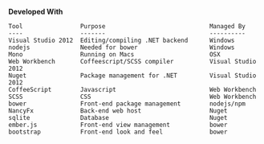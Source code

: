 **Developed With**

    Tool                Purpose                             Managed By
    ----                -------                             ----------  
    Visual Studio 2012  Editing/compiling .NET backend      Windows
    nodejs              Needed for bower                    Windows
    Mono                Running on Macs                     OSX
    Web Workbench       Coffeescript/SCSS compiler          Visual Studio 2012
    Nuget               Package management for .NET         Visual Studio 2012
    CoffeeScript        Javascript                          Web Workbench
    SCSS                CSS                                 Web Workbench
    bower               Front-end package management        nodejs/npm
    NancyFx             Back-end web host                   Nuget
    sqlite              Database                            Nuget
    ember.js            Front-end view management           bower
    bootstrap           Front-end look and feel             bower
    

